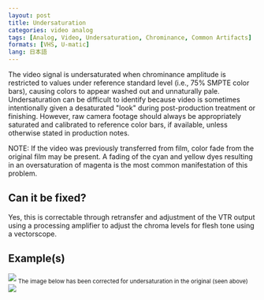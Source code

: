 ```yaml
---
layout: post
title: Undersaturation
categories: video analog
tags: [Analog, Video, Undersaturation, Chrominance, Common Artifacts]
formats: [VHS, U-matic]
lang: 日本語
---
```


The video signal is undersaturated when chrominance amplitude is restricted to values under reference standard level (i.e., 75% SMPTE color bars), causing colors to appear washed out and unnaturally pale. Undersaturation can be difficult to identify because video is sometimes intentionally given a desaturated "look" during post-production treatment or finishing. However, raw camera footage should always be appropriately saturated and calibrated to reference color bars, if available, unless otherwise stated in production notes.

NOTE: If the video was previously transferred from film, color fade from the original film may be present. A fading of the cyan and yellow dyes resulting in an oversaturation of magenta is the most common manifestation of this problem.

## Can it be fixed?

Yes, this is correctable through retransfer and adjustment of the VTR output using a  processing amplifier to adjust the chroma levels for flesh tone using a vectorscope.

## Example(s)

<img src="{{ site.baseurl }}/images/Undersaturated_Flat.jpg">
<sub>The image below has been corrected for undersaturation in the original (seen above)</sub>

<img src="{{ site.baseurl }}/images/UndersaturatedCorrected_Flat.jpg">
